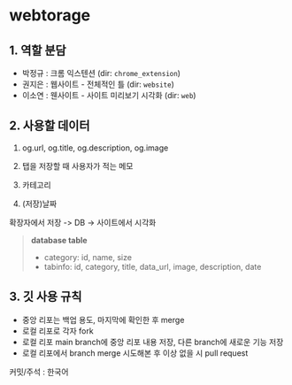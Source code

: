 # webtorage

## 1. 역할 분담
  - 박정규 : 크롬 익스텐션 (dir: `chrome_extension`)
  - 권지은 : 웹사이트 - 전체적인 틀 (dir: `website`)
  - 이소연 : 웬사이트 - 사이트 미리보기 시각화 (dir: `web`)

## 2. 사용할 데이터
  1. og.url, og.title, og.description, og.image
  
  2. 탭을 저장할 때 사용자가 적는 메모
  
  3. 카테고리
  
  4. (저장)날짜
  
  확장자에서 저장 -> DB -> 사이트에서 시각화
  
  > **database table**
  > * category: id, name, size
  > * tabinfo: id, category, title, data_url, image, description, date
  
  
## 3. 깃 사용 규칙
  - 중앙 리포는 백업 용도, 마지막에 확인한 후 merge
  - 로컬 리포로 각자 fork
  - 로컬 리포 main branch에 중앙 리포 내용 저장, 다른 branch에 새로운 기능 저장
  - 로컬 리포에서 branch merge 시도해본 후 이상 없을 시 pull request

  커밋/주석 : 한국어
